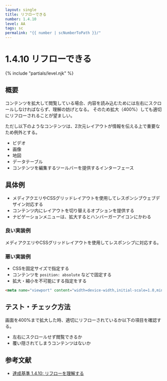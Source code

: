 ```yaml
---
layout: single
title: リフローできる
number: 1.4.10
level: AA
tags: sc
permalink: "{{ number | scNumberToPath }}/"
---
```


# 1.4.10 リフローできる

{% include "partials/level.njk" %}

## 概要

コンテンツを拡大して閲覧している場合、内容を読み込むためには左右にスクロールしなければならず、理解の妨げとなる。
そのため拡大（400%）しても適切にリフローされることが望ましい。

ただし以下のようなコンテンツは、2次元レイアウトが情報を伝える上で重要なため例外とする。

- ビデオ
- 画像
- 地図
- データテーブル
- コンテンツを編集するツールバーを提供するインターフェース

## 具体例
- メディアクエリやCSSグリッドレイアウトを使用してレスポンシブウェブデザイン対応する
- コンテンツ内にレイアウトを切り替えるオプションを提供する
- ナビゲーションメニューは、拡大するとハンバーガーアイコンにかわる

### 良い実装例
メディアクエリやCSSグリッドレイアウトを使用してレスポンシブに対応する。

### 悪い実装例
- CSSを固定サイズで指定する
- コンテンツを `position: absolute` などで固定する
- 拡大・縮小を不可能にする指定をする

```html
<meta name="viewport" content="width=device-width,initial-scale=1.0,minimum-scale=1.0,maximum-scale=1.0,user-scalable=no">
```

## テスト・チェック方法
画面を400%まで拡大した時、適切にリフローされているか以下の項目を確認する。

- 左右にスクロールせず閲覧できるか
- 覆い隠されてしまうコンテンツはないか

## 参考文献

- [達成基準 1.4.10: リフローを理解する](https://waic.jp/docs/WCAG21/Understanding/reflow.html)
